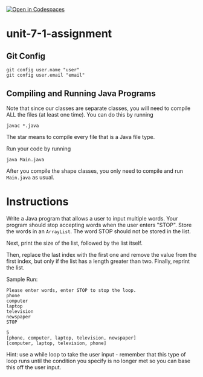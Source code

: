[![Open in Codespaces](https://classroom.github.com/assets/launch-codespace-2972f46106e565e64193e422d61a12cf1da4916b45550586e14ef0a7c637dd04.svg)](https://classroom.github.com/open-in-codespaces?assignment_repo_id=19237771)
# unit-7-1-assignment

## Git Config
```
git config user.name "user"
git config user.email "email"
```

## Compiling and Running Java Programs
Note that since our classes are separate classes, you will need to compile ALL the files (at least one time).  You can do this by running
```
javac *.java
```
The star means to compile every file that is a Java file type.

Run your code by running
```
java Main.java
```

After you compile the shape classes, you only need to compile and run `Main.java` as usual.

# Instructions  

Write a Java program that allows a user to input multiple words.  Your program should stop accepting words when the user enters "STOP".  Store the words in an `ArrayList`.  The word STOP should not be stored in the list.

Next, print the size of the list, followed by the list itself.

Then, replace the last index with the first one and remove the value from the first index, but only if the list has a length greater than two.  Finally, reprint the list.

Sample Run:
```
Please enter words, enter STOP to stop the loop.
phone
computer
laptop
television
newspaper
STOP

5
[phone, computer, laptop, television, newspaper]
[computer, laptop, television, phone]
```

Hint: use a while loop to take the user input - remember that this type of loop runs until the condition you specify is no longer met so you can base this off the user input.
